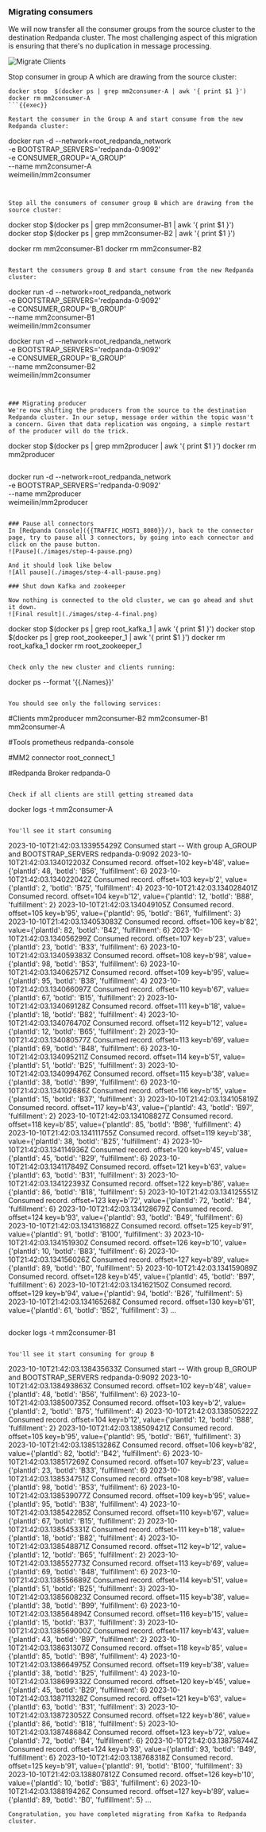 
### Migrating consumers
We will now transfer all the consumer groups from the source cluster to the destination Redpanda cluster. The most challenging aspect of this migration is ensuring that there's no duplication in message processing.

![Migrate Clients](./images/step-4-migrate-clients.png)

Stop consumer in group A which are drawing from the source cluster:
```
docker stop  $(docker ps | grep mm2consumer-A | awk '{ print $1 }')
docker rm mm2consumer-A
```{{exec}}

Restart the consumer in the Group A and start consume from the new Redpanda cluster:
```
docker run -d --network=root_redpanda_network \
-e BOOTSTRAP_SERVERS='redpanda-0:9092' \
-e CONSUMER_GROUP='A_GROUP' \
--name mm2consumer-A \
weimeilin/mm2consumer 
```{{exec}}


Stop all the consumers of consumer group B which are drawing from the source cluster:
```
docker stop  $(docker ps | grep mm2consumer-B1 | awk '{ print $1 }')
docker stop  $(docker ps | grep mm2consumer-B2 | awk '{ print $1 }')

docker rm mm2consumer-B1
docker rm mm2consumer-B2
```{{exec}}

Restart the consumers group B and start consume from the new Redpanda cluster:
```
docker run -d --network=root_redpanda_network \
-e BOOTSTRAP_SERVERS='redpanda-0:9092' \
-e CONSUMER_GROUP='B_GROUP' \
--name mm2consumer-B1 \
weimeilin/mm2consumer 

docker run -d --network=root_redpanda_network \
-e BOOTSTRAP_SERVERS='redpanda-0:9092' \
-e CONSUMER_GROUP='B_GROUP' \
--name mm2consumer-B2 \
weimeilin/mm2consumer 
```{{exec}}


### Migrating producer
We're now shifting the producers from the source to the destination Redpanda cluster. In our setup, message order within the topic wasn't a concern. Given that data replication was ongoing, a simple restart of the producer will do the trick.

```
docker stop  $(docker ps | grep mm2producer | awk '{ print $1 }')
docker rm mm2producer
```{{exec}}

```
docker run -d --network=root_redpanda_network \
-e BOOTSTRAP_SERVERS='redpanda-0:9092' \
--name mm2producer \
weimeilin/mm2producer
```{{exec}}

### Pause all connectors
In [Redpanda Console]({{TRAFFIC_HOST1_8080}}/), back to the connector page, try to pause all 3 connectors, by going into each connector and click on the pause button.
![Pause](./images/step-4-pause.png)

And it should look like below
![All pause](./images/step-4-all-pause.png)

### Shut down Kafka and zookeeper

Now nothing is connected to the old cluster, we can go ahead and shut it down. 
![Final result](./images/step-4-final.png)

```
docker stop  $(docker ps | grep root_kafka_1 | awk '{ print $1 }')
docker stop  $(docker ps | grep root_zookeeper_1 | awk '{ print $1 }')
docker rm root_kafka_1
docker rm root_zookeeper_1
```{{exec}}

Check only the new cluster and clients running: 
```
docker ps --format '{{.Names}}'
```{{exec}}

You should see only the following services:
```
#Clients
mm2producer
mm2consumer-B2
mm2consumer-B1
mm2consumer-A

#Tools
prometheus
redpanda-console

#MM2 connector
root_connect_1

#Redpanda Broker
redpanda-0
```

Check if all clients are still getting streamed data
```
docker logs -t mm2consumer-A
```{{exec}}

You'll see it start consuming 
```
2023-10-10T21:42:03.133955429Z Consumed start -- With group A_GROUP and BOOTSTRAP_SERVERS redpanda-0:9092
2023-10-10T21:42:03.134012203Z Consumed record. offset=102 key=b'48', value={'plantId': 48, 'botId': 'B56', 'fulfillment': 6}
2023-10-10T21:42:03.134022042Z Consumed record. offset=103 key=b'2', value={'plantId': 2, 'botId': 'B75', 'fulfillment': 4}
2023-10-10T21:42:03.134028401Z Consumed record. offset=104 key=b'12', value={'plantId': 12, 'botId': 'B88', 'fulfillment': 2}
2023-10-10T21:42:03.134049105Z Consumed record. offset=105 key=b'95', value={'plantId': 95, 'botId': 'B61', 'fulfillment': 3}
2023-10-10T21:42:03.134053083Z Consumed record. offset=106 key=b'82', value={'plantId': 82, 'botId': 'B42', 'fulfillment': 6}
2023-10-10T21:42:03.134056299Z Consumed record. offset=107 key=b'23', value={'plantId': 23, 'botId': 'B33', 'fulfillment': 6}
2023-10-10T21:42:03.134059383Z Consumed record. offset=108 key=b'98', value={'plantId': 98, 'botId': 'B53', 'fulfillment': 6}
2023-10-10T21:42:03.134062571Z Consumed record. offset=109 key=b'95', value={'plantId': 95, 'botId': 'B38', 'fulfillment': 4}
2023-10-10T21:42:03.134066097Z Consumed record. offset=110 key=b'67', value={'plantId': 67, 'botId': 'B15', 'fulfillment': 2}
2023-10-10T21:42:03.134069128Z Consumed record. offset=111 key=b'18', value={'plantId': 18, 'botId': 'B82', 'fulfillment': 4}
2023-10-10T21:42:03.134076470Z Consumed record. offset=112 key=b'12', value={'plantId': 12, 'botId': 'B65', 'fulfillment': 2}
2023-10-10T21:42:03.134080577Z Consumed record. offset=113 key=b'69', value={'plantId': 69, 'botId': 'B48', 'fulfillment': 6}
2023-10-10T21:42:03.134095211Z Consumed record. offset=114 key=b'51', value={'plantId': 51, 'botId': 'B25', 'fulfillment': 3}
2023-10-10T21:42:03.134099476Z Consumed record. offset=115 key=b'38', value={'plantId': 38, 'botId': 'B99', 'fulfillment': 6}
2023-10-10T21:42:03.134102686Z Consumed record. offset=116 key=b'15', value={'plantId': 15, 'botId': 'B37', 'fulfillment': 3}
2023-10-10T21:42:03.134105819Z Consumed record. offset=117 key=b'43', value={'plantId': 43, 'botId': 'B97', 'fulfillment': 2}
2023-10-10T21:42:03.134108827Z Consumed record. offset=118 key=b'85', value={'plantId': 85, 'botId': 'B98', 'fulfillment': 4}
2023-10-10T21:42:03.134111755Z Consumed record. offset=119 key=b'38', value={'plantId': 38, 'botId': 'B25', 'fulfillment': 4}
2023-10-10T21:42:03.134114936Z Consumed record. offset=120 key=b'45', value={'plantId': 45, 'botId': 'B29', 'fulfillment': 6}
2023-10-10T21:42:03.134117849Z Consumed record. offset=121 key=b'63', value={'plantId': 63, 'botId': 'B31', 'fulfillment': 3}
2023-10-10T21:42:03.134122393Z Consumed record. offset=122 key=b'86', value={'plantId': 86, 'botId': 'B18', 'fulfillment': 5}
2023-10-10T21:42:03.134125551Z Consumed record. offset=123 key=b'72', value={'plantId': 72, 'botId': 'B4', 'fulfillment': 6}
2023-10-10T21:42:03.134128679Z Consumed record. offset=124 key=b'93', value={'plantId': 93, 'botId': 'B49', 'fulfillment': 6}
2023-10-10T21:42:03.134131682Z Consumed record. offset=125 key=b'91', value={'plantId': 91, 'botId': 'B100', 'fulfillment': 3}
2023-10-10T21:42:03.134151930Z Consumed record. offset=126 key=b'10', value={'plantId': 10, 'botId': 'B83', 'fulfillment': 6}
2023-10-10T21:42:03.134156026Z Consumed record. offset=127 key=b'89', value={'plantId': 89, 'botId': 'B0', 'fulfillment': 5}
2023-10-10T21:42:03.134159089Z Consumed record. offset=128 key=b'45', value={'plantId': 45, 'botId': 'B97', 'fulfillment': 6}
2023-10-10T21:42:03.134162150Z Consumed record. offset=129 key=b'94', value={'plantId': 94, 'botId': 'B26', 'fulfillment': 5}
2023-10-10T21:42:03.134165268Z Consumed record. offset=130 key=b'61', value={'plantId': 61, 'botId': 'B52', 'fulfillment': 3}
...
```

```
docker logs -t mm2consumer-B1
```{{exec}}

You'll see it start consuming for group B
```
2023-10-10T21:42:03.138435633Z Consumed start -- With group B_GROUP and BOOTSTRAP_SERVERS redpanda-0:9092
2023-10-10T21:42:03.138493863Z Consumed record. offset=102 key=b'48', value={'plantId': 48, 'botId': 'B56', 'fulfillment': 6}
2023-10-10T21:42:03.138500735Z Consumed record. offset=103 key=b'2', value={'plantId': 2, 'botId': 'B75', 'fulfillment': 4}
2023-10-10T21:42:03.138505222Z Consumed record. offset=104 key=b'12', value={'plantId': 12, 'botId': 'B88', 'fulfillment': 2}
2023-10-10T21:42:03.138509421Z Consumed record. offset=105 key=b'95', value={'plantId': 95, 'botId': 'B61', 'fulfillment': 3}
2023-10-10T21:42:03.138513286Z Consumed record. offset=106 key=b'82', value={'plantId': 82, 'botId': 'B42', 'fulfillment': 6}
2023-10-10T21:42:03.138517269Z Consumed record. offset=107 key=b'23', value={'plantId': 23, 'botId': 'B33', 'fulfillment': 6}
2023-10-10T21:42:03.138534751Z Consumed record. offset=108 key=b'98', value={'plantId': 98, 'botId': 'B53', 'fulfillment': 6}
2023-10-10T21:42:03.138539077Z Consumed record. offset=109 key=b'95', value={'plantId': 95, 'botId': 'B38', 'fulfillment': 4}
2023-10-10T21:42:03.138542285Z Consumed record. offset=110 key=b'67', value={'plantId': 67, 'botId': 'B15', 'fulfillment': 2}
2023-10-10T21:42:03.138545331Z Consumed record. offset=111 key=b'18', value={'plantId': 18, 'botId': 'B82', 'fulfillment': 4}
2023-10-10T21:42:03.138548871Z Consumed record. offset=112 key=b'12', value={'plantId': 12, 'botId': 'B65', 'fulfillment': 2}
2023-10-10T21:42:03.138552773Z Consumed record. offset=113 key=b'69', value={'plantId': 69, 'botId': 'B48', 'fulfillment': 6}
2023-10-10T21:42:03.138556689Z Consumed record. offset=114 key=b'51', value={'plantId': 51, 'botId': 'B25', 'fulfillment': 3}
2023-10-10T21:42:03.138560823Z Consumed record. offset=115 key=b'38', value={'plantId': 38, 'botId': 'B99', 'fulfillment': 6}
2023-10-10T21:42:03.138564894Z Consumed record. offset=116 key=b'15', value={'plantId': 15, 'botId': 'B37', 'fulfillment': 3}
2023-10-10T21:42:03.138569000Z Consumed record. offset=117 key=b'43', value={'plantId': 43, 'botId': 'B97', 'fulfillment': 2}
2023-10-10T21:42:03.138631307Z Consumed record. offset=118 key=b'85', value={'plantId': 85, 'botId': 'B98', 'fulfillment': 4}
2023-10-10T21:42:03.138664975Z Consumed record. offset=119 key=b'38', value={'plantId': 38, 'botId': 'B25', 'fulfillment': 4}
2023-10-10T21:42:03.138699332Z Consumed record. offset=120 key=b'45', value={'plantId': 45, 'botId': 'B29', 'fulfillment': 6}
2023-10-10T21:42:03.138711328Z Consumed record. offset=121 key=b'63', value={'plantId': 63, 'botId': 'B31', 'fulfillment': 3}
2023-10-10T21:42:03.138723052Z Consumed record. offset=122 key=b'86', value={'plantId': 86, 'botId': 'B18', 'fulfillment': 5}
2023-10-10T21:42:03.138748684Z Consumed record. offset=123 key=b'72', value={'plantId': 72, 'botId': 'B4', 'fulfillment': 6}
2023-10-10T21:42:03.138758744Z Consumed record. offset=124 key=b'93', value={'plantId': 93, 'botId': 'B49', 'fulfillment': 6}
2023-10-10T21:42:03.138768318Z Consumed record. offset=125 key=b'91', value={'plantId': 91, 'botId': 'B100', 'fulfillment': 3}
2023-10-10T21:42:03.138807812Z Consumed record. offset=126 key=b'10', value={'plantId': 10, 'botId': 'B83', 'fulfillment': 6}
2023-10-10T21:42:03.138819426Z Consumed record. offset=127 key=b'89', value={'plantId': 89, 'botId': 'B0', 'fulfillment': 5}
...
```
Congratulation, you have completed migrating from Kafka to Redpanda cluster.